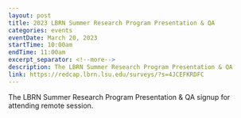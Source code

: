 ```yaml
---
layout: post
title: 2023 LBRN Summer Research Program Presentation & QA
categories: events
eventDate: March 20, 2023
startTime: 10:00am
endTime: 11:00am
excerpt_separator: <!--more-->
description: The LBRN Summer Research Program Presentation & QA
link: https://redcap.lbrn.lsu.edu/surveys/?s=4JCEFKRDFC
---
```

The LBRN Summer Research Program Presentation & QA signup for attending remote session.
